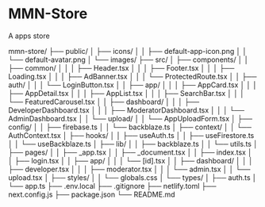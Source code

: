 # MMN-Store
A apps store

mmn-store/
├── public/
│   ├── icons/
│   │   ├── default-app-icon.png
│   │   └── default-avatar.png
│   └── images/
├── src/
│   ├── components/
│   │   ├── common/
│   │   │   ├── Header.tsx
│   │   │   ├── Footer.tsx
│   │   │   ├── Loading.tsx
│   │   │   ├── AdBanner.tsx
│   │   │   └── ProtectedRoute.tsx
│   │   ├── auth/
│   │   │   └── LoginButton.tsx
│   │   ├── app/
│   │   │   ├── AppCard.tsx
│   │   │   ├── AppDetail.tsx
│   │   │   ├── AppList.tsx
│   │   │   ├── SearchBar.tsx
│   │   │   └── FeaturedCarousel.tsx
│   │   ├── dashboard/
│   │   │   ├── DeveloperDashboard.tsx
│   │   │   ├── ModeratorDashboard.tsx
│   │   │   └── AdminDashboard.tsx
│   │   └── upload/
│   │       └── AppUploadForm.tsx
│   ├── config/
│   │   ├── firebase.ts
│   │   └── backblaze.ts
│   ├── context/
│   │   └── AuthContext.tsx
│   ├── hooks/
│   │   ├── useAuth.ts
│   │   ├── useFirestore.ts
│   │   └── useBackblaze.ts
│   ├── lib/
│   │   ├── backblaze.ts
│   │   └── utils.ts
│   ├── pages/
│   │   ├── _app.tsx
│   │   ├── _document.tsx
│   │   ├── index.tsx
│   │   ├── login.tsx
│   │   ├── app/
│   │   │   └── [id].tsx
│   │   ├── dashboard/
│   │   │   ├── developer.tsx
│   │   │   ├── moderator.tsx
│   │   │   └── admin.tsx
│   │   └── upload.tsx
│   ├── styles/
│   │   └── globals.css
│   └── types/
│       ├── auth.ts
│       └── app.ts
├── .env.local
├── .gitignore
├── netlify.toml
├── next.config.js
├── package.json
└── README.md
